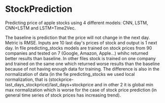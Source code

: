 # StockPrediction
Predicting price of apple stocks using 4 different models: CNN, LSTM, CNN+LSTM and LSTM+Time2Vec.

The baseline is prediction that the price will not change in the next day. 
Metric is RMSE. 
Inputs are 10 last day's prices of stock and output is 1 next day.
In file predicting_stocks models are trained on stock prices from 90 companies and tested on 7 (Google, Amazon, Apple...) whihc returned better results than baseline. 
In other files stock is trained on one company and trained on the same one which returned worse results than the baseline because of not having enough data for training. 
The difference is also in the normalization of data (in the fie predicting_stocks we used local normalization, that is (stockprice-last_days_stockprice)/last_days+stockprice and in other 2 it is global min max normalization which is worse for the case of stock price prediction (in general time series of stock prices has increasing trend). 
